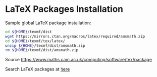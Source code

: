 # LaTeX Packages Installation

Sample global LaTeX package installation:

```bash
cd ${HOME}/texmf/dist
wget https://mirrors.ctan.org/macros/latex/required/amsmath.zip
cd ${HOME}/texmf/tex/latex/
unzip ${HOME}/texmf/dist/amsmath.zip
rm ${HOME}/texmf/dist/amsmath.zip
```

Source <https://www.maths.cam.ac.uk/computing/software/tex/package>

Search LaTeX packages at [here](https://ctan.org/)
